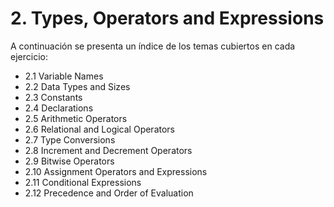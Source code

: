 # 2. Types, Operators and Expressions

A continuación se presenta un índice de los temas cubiertos en cada ejercicio:

- 2.1 Variable Names
- 2.2 Data Types and Sizes
- 2.3 Constants
- 2.4 Declarations
- 2.5 Arithmetic Operators
- 2.6 Relational and Logical Operators
- 2.7 Type Conversions
- 2.8 Increment and Decrement Operators
- 2.9 Bitwise Operators
- 2.10 Assignment Operators and Expressions
- 2.11 Conditional Expressions
- 2.12 Precedence and Order of Evaluation
